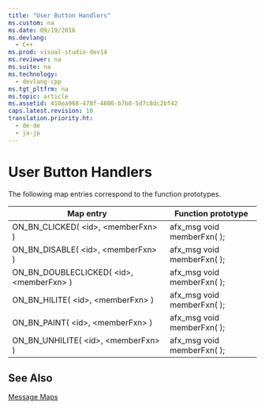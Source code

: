 ```yaml
---
title: "User Button Handlers"
ms.custom: na
ms.date: 09/19/2016
ms.devlang: 
  - C++
ms.prod: visual-studio-dev14
ms.reviewer: na
ms.suite: na
ms.technology: 
  - devlang-cpp
ms.tgt_pltfrm: na
ms.topic: article
ms.assetid: 410ea968-478f-4806-b7b8-5d7c8dc2bf42
caps.latest.revision: 10
translation.priority.ht: 
  - de-de
  - ja-jp
---
```

# User Button Handlers
The following map entries correspond to the function prototypes.  
  
|Map entry|Function prototype|  
|---------------|------------------------|  
|ON_BN_CLICKED( <id\>, <memberFxn\> )|afx_msg void memberFxn( );|  
|ON_BN_DISABLE( <id\>, <memberFxn\> )|afx_msg void memberFxn( );|  
|ON_BN_DOUBLECLICKED( <id\>, <memberFxn\> )|afx_msg void memberFxn( );|  
|ON_BN_HILITE( <id\>, <memberFxn\> )|afx_msg void memberFxn( );|  
|ON_BN_PAINT( <id\>, <memberFxn\> )|afx_msg void memberFxn( );|  
|ON_BN_UNHILITE( <id\>, <memberFxn\> )|afx_msg void memberFxn( );|  
  
## See Also  
 [Message Maps](../vs140/Message-Maps--MFC-.md)